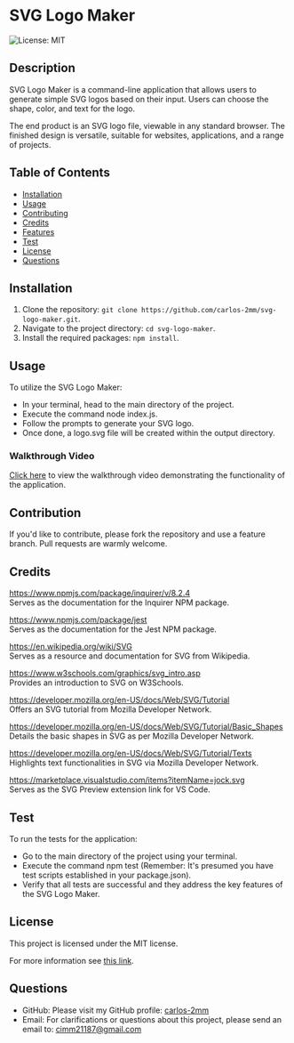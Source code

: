 # SVG Logo Maker

![License: MIT](https://img.shields.io/badge/License-MIT-yellow.svg)

## Description

SVG Logo Maker is a command-line application that allows users to generate simple SVG logos based on their input. Users can choose the shape, color, and text for the logo.

The end product is an SVG logo file, viewable in any standard browser. The finished design is versatile, suitable for websites, applications, and a range of projects.


## Table of Contents

* [Installation](#installation)
* [Usage](#usage)
* [Contributing](#contribution)
* [Credits](#credits)
* [Features](#features)
* [Test](#tests)
* [License](#license)
* [Questions](#questions)


## Installation

1. Clone the repository: `git clone https://github.com/carlos-2mm/svg-logo-maker.git`.
2. Navigate to the project directory: `cd svg-logo-maker`.
3. Install the required packages: `npm install`.


## Usage
To utilize the SVG Logo Maker:
- In your terminal, head to the main directory of the project.
- Execute the command node index.js.
- Follow the prompts to generate your SVG logo.
- Once done, a logo.svg file will be created within the output directory.

### Walkthrough Video
[Click here](https://drive.google.com/file/d/1FxO3m8754K65FgiRlXr0zk4fOqJ2Sg9f/view) to view the walkthrough video demonstrating the functionality of the application.

## Contribution

If you'd like to contribute, please fork the repository and use a feature branch. Pull requests are warmly welcome.

## Credits

https://www.npmjs.com/package/inquirer/v/8.2.4
<br>Serves as the documentation for the Inquirer NPM package.

https://www.npmjs.com/package/jest
<br>Serves as the documentation for the Jest NPM package.

https://en.wikipedia.org/wiki/SVG
<br>Serves as a resource and documentation for SVG from Wikipedia.

https://www.w3schools.com/graphics/svg_intro.asp
<br>Provides an introduction to SVG on W3Schools.

https://developer.mozilla.org/en-US/docs/Web/SVG/Tutorial
<br>Offers an SVG tutorial from Mozilla Developer Network.

https://developer.mozilla.org/en-US/docs/Web/SVG/Tutorial/Basic_Shapes
<br>Details the basic shapes in SVG as per Mozilla Developer Network.

https://developer.mozilla.org/en-US/docs/Web/SVG/Tutorial/Texts
<br>Highlights text functionalities in SVG via Mozilla Developer Network.

https://marketplace.visualstudio.com/items?itemName=jock.svg
<br>Serves as the SVG Preview extension link for VS Code.

## Test

To run the tests for the application:
- Go to the main directory of the project using your terminal.
- Execute the command npm test (Remember: It's presumed you have test scripts established in your package.json).
- Verify that all tests are successful and they address the key features of the SVG Logo Maker.

## License

This project is licensed under the MIT license.

For more information see [this link](https://opensource.org/licenses/MIT).


## Questions

- GitHub: Please visit my GitHub profile:
[carlos-2mm](https://github.com/carlos-2mm)
- Email: For clarifications or questions about this project, please send an email to:
 cimm21187@gmail.com